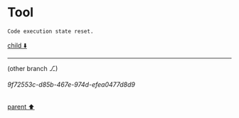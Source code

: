 # Tool

```python
Code execution state reset.
```

[child ⬇️](#9f72553c-d85b-467e-974d-efea0477d8d9)

---

(other branch ⎇)
###### 9f72553c-d85b-467e-974d-efea0477d8d9
[parent ⬆️](#95306ea6-2ac3-4098-bb37-fec945f58d6c)
